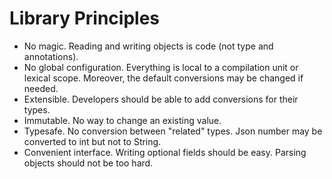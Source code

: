 # Library Principles

 * No magic. Reading and writing objects is code (not type and annotations).
 * No global configuration. Everything is local to a compilation unit or lexical scope.
   Moreover, the default conversions may be changed if needed.
 * Extensible. Developers should be able to add conversions for their types.
 * Immutable. No way to change an existing value.
 * Typesafe. No conversion between "related" types. Json number may be converted to
   int but not to String.
 * Convenient interface. Writing optional fields should be easy. Parsing objects should
   not be too hard.
